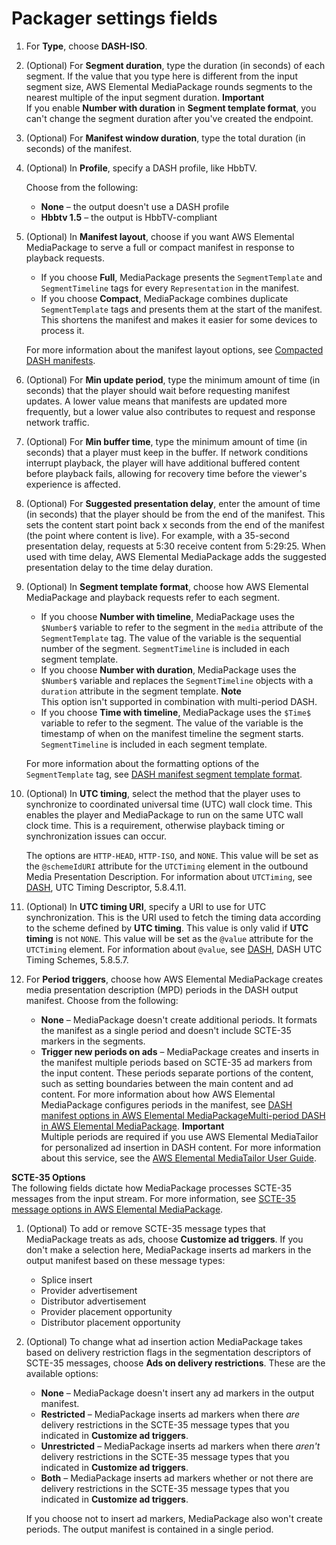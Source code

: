 # Packager settings fields<a name="endpoints-dash-packager"></a>

1. For **Type**, choose **DASH\-ISO**\.

1. \(Optional\) For **Segment duration**, type the duration \(in seconds\) of each segment\. If the value that you type here is different from the input segment size, AWS Elemental MediaPackage rounds segments to the nearest multiple of the input segment duration\.
**Important**  
If you enable **Number with duration** in **Segment template format**, you can't change the segment duration after you've created the endpoint\.

1. \(Optional\) For **Manifest window duration**, type the total duration \(in seconds\) of the manifest\.

1. \(Optional\) In **Profile**, specify a DASH profile, like HbbTV\.

   Choose from the following:
   + **None** – the output doesn't use a DASH profile
   + **Hbbtv 1\.5** – the output is HbbTV\-compliant

1. \(Optional\) In **Manifest layout**, choose if you want AWS Elemental MediaPackage to serve a full or compact manifest in response to playback requests\.
   + If you choose **Full**, MediaPackage presents the `SegmentTemplate` and `SegmentTimeline` tags for every `Representation` in the manifest\.
   + If you choose **Compact**, MediaPackage combines duplicate `SegmentTemplate` tags and presents them at the start of the manifest\. This shortens the manifest and makes it easier for some devices to process it\.

   For more information about the manifest layout options, see [Compacted DASH manifests](compacted.md)\.

1. \(Optional\) For **Min update period**, type the minimum amount of time \(in seconds\) that the player should wait before requesting manifest updates\. A lower value means that manifests are updated more frequently, but a lower value also contributes to request and response network traffic\.

1. \(Optional\) For **Min buffer time**, type the minimum amount of time \(in seconds\) that a player must keep in the buffer\. If network conditions interrupt playback, the player will have additional buffered content before playback fails, allowing for recovery time before the viewer's experience is affected\.

1. \(Optional\) For **Suggested presentation delay**, enter the amount of time \(in seconds\) that the player should be from the end of the manifest\. This sets the content start point back x seconds from the end of the manifest \(the point where content is live\)\. For example, with a 35\-second presentation delay, requests at 5:30 receive content from 5:29:25\. When used with time delay, AWS Elemental MediaPackage adds the suggested presentation delay to the time delay duration\.

1. \(Optional\) In **Segment template format**, choose how AWS Elemental MediaPackage and playback requests refer to each segment\.
   + If you choose **Number with timeline**, MediaPackage uses the `$Number$` variable to refer to the segment in the `media` attribute of the `SegmentTemplate` tag\. The value of the variable is the sequential number of the segment\. `SegmentTimeline` is included in each segment template\.
   + If you choose **Number with duration**, MediaPackage uses the `$Number$` variable and replaces the `SegmentTimeline` objects with a `duration` attribute in the segment template\. 
**Note**  
This option isn't supported in combination with multi\-period DASH\.
   + If you choose **Time with timeline**, MediaPackage uses the `$Time$` variable to refer to the segment\. The value of the variable is the timestamp of when on the manifest timeline the segment starts\. `SegmentTimeline` is included in each segment template\.

   For more information about the formatting options of the `SegmentTemplate` tag, see [DASH manifest segment template format](segtemp-format.md)\.

1. \(Optional\) In **UTC timing**, select the method that the player uses to synchronize to coordinated universal time \(UTC\) wall clock time\. This enables the player and MediaPackage to run on the same UTC wall clock time\. This is a requirement, otherwise playback timing or synchronization issues can occur\.

   The options are `HTTP-HEAD`, `HTTP-ISO`, and `NONE`\. This value will be set as the `@schemeIdURI` attribute for the `UTCTiming` element in the outbound Media Presentation Description\. For information about `UTCTiming`, see [DASH](https://www.iso.org/standard/79884.html), UTC Timing Descriptor, 5\.8\.4\.11\.

1. \(Optional\) In **UTC timing URI**, specify a URI to use for UTC synchronization\. This is the URI used to fetch the timing data according to the scheme defined by **UTC timing**\. This value is only valid if **UTC timing** is not `NONE`\. This value will be set as the `@value` attribute for the `UTCTiming` element\. For information about `@value`, see [DASH](https://www.iso.org/standard/79884.html), DASH UTC Timing Schemes, 5\.8\.5\.7\.

1. For **Period triggers**, choose how AWS Elemental MediaPackage creates media presentation description \(MPD\) periods in the DASH output manifest\. Choose from the following:
   + **None** – MediaPackage doesn't create additional periods\. It formats the manifest as a single period and doesn't include SCTE\-35 markers in the segments\.
   + **Trigger new periods on ads** – MediaPackage creates and inserts in the manifest multiple periods based on SCTE\-35 ad markers from the input content\. These periods separate portions of the content, such as setting boundaries between the main content and ad content\. For more information about how AWS Elemental MediaPackage configures periods in the manifest, see [DASH manifest options in AWS Elemental MediaPackageMulti\-period DASH in AWS Elemental MediaPackage](multi-period.md)\.
**Important**  
Multiple periods are required if you use AWS Elemental MediaTailor for personalized ad insertion in DASH content\. For more information about this service, see the [AWS Elemental MediaTailor User Guide](https://docs.aws.amazon.com/mediatailor/latest/ug/)\.

**SCTE\-35 Options**  
The following fields dictate how MediaPackage processes SCTE\-35 messages from the input stream\. For more information, see [SCTE\-35 message options in AWS Elemental MediaPackage](scte.md)\.

1. \(Optional\) To add or remove SCTE\-35 message types that MediaPackage treats as ads, choose **Customize ad triggers**\. If you don't make a selection here, MediaPackage inserts ad markers in the output manifest based on these message types:
   + Splice insert
   + Provider advertisement
   + Distributor advertisement
   + Provider placement opportunity
   + Distributor placement opportunity

1. \(Optional\) To change what ad insertion action MediaPackage takes based on delivery restriction flags in the segmentation descriptors of SCTE\-35 messages, choose **Ads on delivery restrictions**\. These are the available options:
   + **None** – MediaPackage doesn't insert any ad markers in the output manifest\.
   + **Restricted** – MediaPackage inserts ad markers when there *are* delivery restrictions in the SCTE\-35 message types that you indicated in **Customize ad triggers**\.
   + **Unrestricted** – MediaPackage inserts ad markers when there *aren't* delivery restrictions in the SCTE\-35 message types that you indicated in **Customize ad triggers**\.
   + **Both** – MediaPackage inserts ad markers whether or not there are delivery restrictions in the SCTE\-35 message types that you indicated in **Customize ad triggers**\.

   If you choose not to insert ad markers, MediaPackage also won't create periods\. The output manifest is contained in a single period\.